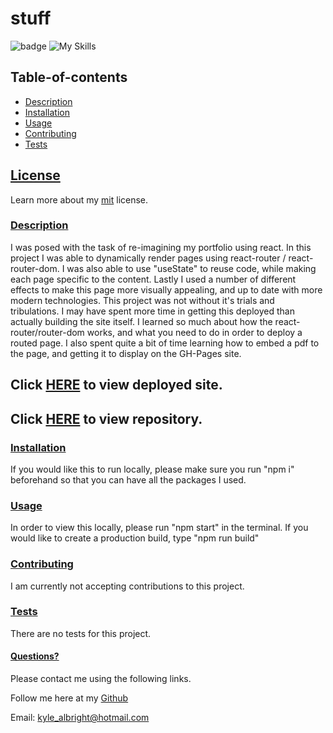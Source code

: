  # stuff
  ![badge](https://img.shields.io/badge/License-mit-blueviolet.svg) 
  ![My Skills](https://skillicons.dev/icons?i=html,css,js,react,github&theme=dark)
  
   
  
  
  ## Table-of-contents

* [Description](#Description)
* [Installation](#Installation)
* [Usage](#Usage)
* [Contributing](#Contributing)
* [Tests](#Tests)

 ## [License](#table-of-contents)
Learn more about my [mit](https://choosealicense.com/licenses/mit) license. 

### [Description](#table-of-contents)
I was posed with the task of re-imagining my portfolio using react. In this project I was able to dynamically render pages using react-router / react-router-dom. I was also able to use "useState" to reuse code, while making each page specific to the content.  Lastly I used a number of different effects to make this page more visually appealing, and up to date with more modern technologies. This project was not without it's trials and tribulations. I may have spent more time in getting this deployed than actually building the site itself. I learned so much about how the react-router/router-dom works, and what you need to do in order to deploy a routed page. I also spent quite a bit of time learning how to embed a pdf to the page, and getting it to display on the GH-Pages site. 


## Click [HERE](https://kylealbright.github.io/ReactPortfolio/#/) to view deployed site.

## Click [HERE](https://github.com/KyleAlbright/ReactPortfolio) to view repository. 




### [Installation](#table-of-contents)
If you would like this to run locally, please make sure you run "npm i" beforehand so that you can have all the packages I used. 



### [Usage](#table-of-contents)
In order to view this locally, please run "npm start" in the terminal. If you would like to create a production build, type "npm run build"



### [Contributing](#table-of-contents)
I am currently not accepting contributions to this project.



### [Tests](#table-of-contents)
There are no tests for this project.




#### [Questions?](#table-of-contents)
Please contact me using the following links.

Follow me here at my [Github](https://github.com/KyleAlbright) 

Email: kyle_albright@hotmail.com
